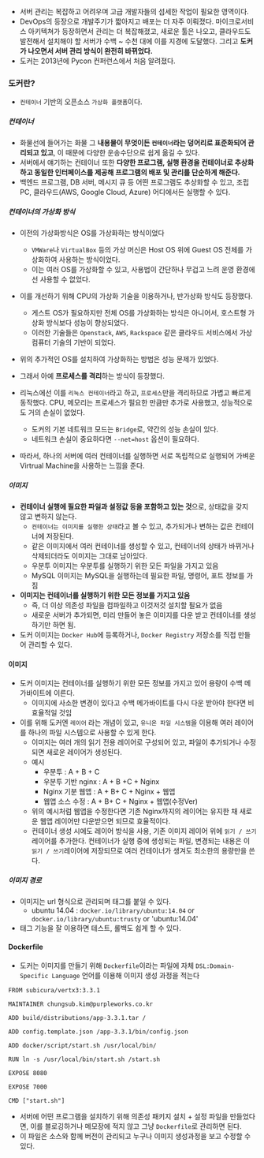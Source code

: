 - 서버 관리는 복잡하고 어려우며 고급 개발자들의 섬세한 작업이 필요한 영역이다.
- DevOps의 등장으로 개발주기가 짧아지고 배포는 더 자주 이뤄졌다. 마이크로서비스 아키텍쳐가 등장하면서 관리는 더 복잡해졌고, 새로운 툴은 나오고, 클라우드도 발전해서 설치해야 할 서버가 수백 ~ 수천 대에 이를 지경에 도달했다. 그리고 **도커가 나오면서 서버 관리 방식이 완전히 바뀌었다.**
- 도커는 2013년에 Pycon 컨퍼런스에서 처음 알려졌다.

### 도커란?
- `컨테이너` 기반의 오픈소스 `가상화 플랫폼`이다.

##### 컨테이너
- 화물선에 들어가는 화물 그 **내용물이 무엇이든 `컨테이너`라는 덩어리로 표준화되어 관리되고 있고**, 이 때문에 다양한 운송수단으로 쉽게 옮길 수 있다.
- 서버에서 얘기하는 컨테이너 또한 **다양한 프로그램, 실행 환경을 컨테이너로 추상화하고 동일한 인터페이스를 제공해 프로그램의 배포 및 관리를 단순하게 해준다.**
- 백엔드 프로그램, DB 서버, 메시지 큐 등 어떤 프로그램도 추상화할 수 있고, 조립PC, 클라우드(AWS, Google Cloud, Azure) 어디에서든 실행할 수 있다.

##### 컨테이너의 가상화 방식
- 이전의 가상화방식은 OS를 가상화하는 방식이었다 
	- `VMWare`나 `VirtualBox` 등의 가상 머신은 Host OS 위에 Guest OS 전체를 가상화하여 사용하는 방식이었다.
	- 이는 여러 OS를 가상화할 수 있고, 사용법이 간단하나 무겁고 느려 운영 환경에선 사용할 수 없었다.
- 이를 개선하기 위해 CPU의 가상화 기술을 이용하거나, 반가상화 방식도 등장했다.
	- 게스트 OS가 필요하지만 전체 OS를 가상화하는 방식은 아니어서, 호스트형 가상화 방식보다 성능이 향상되었다.
	- 이러한 기술들은 `Openstack`, `AWS`, `Rackspace` 같은 클라우드 서비스에서 가상 컴퓨터 기술의 기반이 되었다.
- 위의 추가적인 OS를 설치하여 가상화하는 방법은 성능 문제가 있었다.

- 그래서 아예 **프로세스를 격리**하는 방식이 등장했다.
- 리눅스에선 이를 `리눅스 컨테이너`라고 하고, `프로세스`만을 격리하므로 가볍고 빠르게 동작했다. CPU, 메모리는 프로세스가 필요한 만큼만 추가로 사용했고, 성능적으로도 거의 손실이 없었다.
	- 도커의 기본 네트워크 모드는 `Bridge`로, 약간의 성능 손실이 있다.
	- 네트워크 손실이 중요하다면 `--net=host` 옵션이 필요하다.
- 따라서, 하나의 서버에 여러 컨테이너를 실행하면 서로 독립적으로 실행되어 가벼운 Virtrual Machine을 사용하는 느낌을 준다. 

##### 이미지
- **컨테이너 실행에 필요한 파일과 설정값 등을 포함하고 있는 것**으로, 상태값을 갖지 않고 변하지 않는다. 
	- `컨테이너는 이미지를 실행한 상태`라고 볼 수 있고, 추가되거나 변하는 값은 컨테이너에 저장된다.
	- 같은 이미지에서 여러 컨테이너를 생성할 수 있고, 컨테이너의 상태가 바뀌거나 삭제되더라도 이미지는 그대로 남아있다.
	- 우분투 이미지는 우분투를 실행하기 위한 모든 파일을 가지고 있음
	- MySQL 이미지는 MySQL을 실행하는데 필요한 파일, 명령어, 포트 정보를 가짐
- **이미지는 컨테이너를 실행하기 위한 모든 정보를 가지고 있음** 
	- 즉, 더 이상 의존성 파일을 컴파일하고 이것저것 설치할 필요가 없음
	- 새로운 서버가 추가되면, 미리 만들어 놓은 이미지를 다운 받고 컨테이너를 생성하기만 하면 됨.
- 도커 이미지는 `Docker Hub`에 등록하거나, `Docker Registry` 저장소를 직접 만들어 관리할 수 있다.

#### 이미지
- 도커 이미지는 컨테이너를 실행하기 위한 모든 정보를 가지고 있어 용량이 수백 메가바이트에 이른다. 
	- 이미지에 사소한 변경이 있다고 수백 메가바이트를 다시 다운 받아야 한다면 비효율적일 것임
- 이를 위해 도커엔 `레이어` 라는 개념이 있고, `유니온 파일 시스템`을 이용해 여러 레이어를 하나의 파일 시스템으로 사용할 수 있게 한다.
	- 이미지는 여러 개의 읽기 전용 레이어로 구성되어 있고, 파일이 추가되거나 수정되면 새로운 레이어가 생성된다.
	- 예시
		- 우분투 : A + B + C
		- 우분투 기반 nginx : A + B +C + Nginx
		- Nginx 기분 웹앱 : A + B+ C + Nginx + 웹앱
		- 웹앱 소스 수정 : A + B+ C + Nginx + 웹앱(수정Ver)
	- 위의 예시처럼 웹앱을 수정한다면 기존 Nginx까지의 레이어는 유지한 채 새로운 웹앱 레이어만 다운받으면 되므로 효율적이다.
	- 컨테이너 생성 시에도 레이어 방식을 사용, 기존 이미지 레이어 위에 `읽기 / 쓰기` 레이어를 추가한다. 컨테이너가 실행 중에 생성되는 파일, 변경되는 내용은 이 `읽기 / 쓰기`레이어에 저장되므로 여러 컨테이너가 생겨도 최소한의 용량만을 쓴다.

##### 이미지 경로
- 이미지는 url 형식으로 관리되며 태그를 붙일 수 있다.
	- ubuntu 14.04 : `docker.io/library/ubuntu:14.04` or ` docker.io/library/ubuntu:trusty` or 'ubuntu:14.04'
- 태그 기능을 잘 이용하면 테스트, 롤백도 쉽게 할 수 있다.

#### Dockerfile
- 도커는 이미지를 만들기 위해 `Dockerfile`이라는 파일에 자체 `DSL:Domain-Specific Language` 언어를 이용해 이미지 생성 과정을 적는다
```dsl
FROM subicura/vertx3:3.3.1

MAINTAINER chungsub.kim@purpleworks.co.kr

ADD build/distributions/app-3.3.1.tar /

ADD config.template.json /app-3.3.1/bin/config.json

ADD docker/script/start.sh /usr/local/bin/

RUN ln -s /usr/local/bin/start.sh /start.sh

EXPOSE 8080

EXPOSE 7000

CMD ["start.sh"]
```
- 서버에 어떤 프로그램을 설치하기 위해 의존성 패키지 설치 + 설정 파일을 만들었다면, 이를 블로깅하거나 메모장에 적지 않고 그냥 `Dockerfile`로 관리하면 된다.
- 이 파일은 소스와 함께 버전이 관리되고 누구나 이미지 생성과정을 보고 수정할 수 있다.